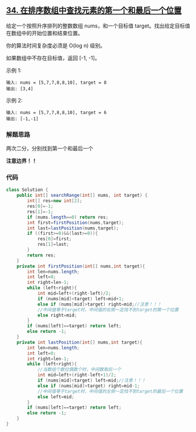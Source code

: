 ## [34. 在排序数组中查找元素的第一个和最后一个位置](https://leetcode-cn.com/problems/find-first-and-last-position-of-element-in-sorted-array/)

给定一个按照升序排列的整数数组 nums，和一个目标值 target。找出给定目标值在数组中的开始位置和结束位置。

你的算法时间复杂度必须是 O(log n) 级别。

如果数组中不存在目标值，返回 [-1, -1]。

示例 1:

```
输入: nums = [5,7,7,8,8,10], target = 8
输出: [3,4]
```


示例 2:

```
输入: nums = [5,7,7,8,8,10], target = 6
输出: [-1,-1]
```



### 解题思路

两次二分，分别找到第一个和最后一个

**注意边界！！**



### 代码

```java
class Solution {
    public int[] searchRange(int[] nums, int target) {       
        int[] res=new int[2];
        res[0]=-1;
        res[1]=-1;
        if (nums.length==0) return res;
        int first=firstPosition(nums,target);
        int last=lastPosition(nums,target);
        if ((first>=0)&&(last>=0)){
            res[0]=first;
            res[1]=last;
        }
        return res;
    }
    private int firstPosition(int[] nums,int target){
        int len=nums.length;
        int left=0;
        int right=len-1;
        while (left<right){
            int mid=left+(right-left)/2;
            if (nums[mid]<target) left=mid+1;
            else if (nums[mid]>target) right=mid;//注意！！！
            //中间值等于target时，中间值的右侧一定找不到target的第一个位置
            else right=mid;
        }
        if (nums[left]==target) return left;
        else return -1;
    }
    private int lastPosition(int[] nums,int target){
        int len=nums.length;
        int left=0;
        int right=len-1;
        while (left<right){
            //当数组个数位偶数个时，中间数取后一个
            int mid=left+(right-left+1)/2;
            if (nums[mid]<target) left=mid;//注意！！！
            else if (nums[mid]>target) right=mid-1;
            //中间值等于target时，中间值的左侧一定找不到target的最后一个位置
            else left=mid;
        }
        if (nums[left]==target) return left;
        else return -1;
    }
}
```

